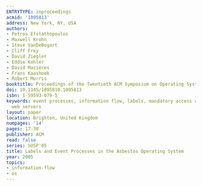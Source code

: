 ```yaml
---
ENTRYTYPE: inproceedings
acmid: '1095813'
address: New York, NY, USA
authors:
- Petros Efstathopoulos
- Maxwell Krohn
- Steve VanDeBogart
- Cliff Frey
- David Ziegler
- Eddie Kohler
- David Mazières
- Frans Kaashoek
- Robert Morris
booktitle: Proceedings of the Twentieth ACM Symposium on Operating Systems Principles
doi: 10.1145/1095810.1095813
isbn: 1-59593-079-5
keywords: event processes, information flow, labels, mandatory access control, secure
  web servers
layout: paper
location: Brighton, United Kingdom
numpages: '14'
pages: 17-30
publisher: ACM
read: false
series: SOSP'05
title: Labels and Event Processes in the Asbestos Operating System
year: 2005
topics:
- information-flow
- os
---
```

